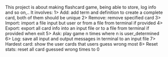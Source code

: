 This project is about making flashcard game, being able to store, log info and so on,..
It involves:
1> Add: add term and definition to create a complete card, both of them should be unique
2> Remove: remove specified card
3> Import: import a file input but user or from a file from terminal if provided
4> Export: export all card info into an input file or to a file from terminal if provided when exit
5> Ask: play game n times where n is user_determined
6> Log: save all input and output messages in terminal to an input file
7> Hardest card: show the user cards that users guess wrong most
8> Reset stats: reset all card guessed wrong times to 0
